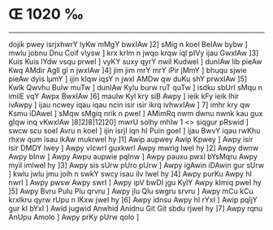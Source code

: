 # Œ 1020 ‰
---
dojik pwey isrjxhwrY lyKw mMgY bwxIAw ]2] sMig n koeI BeIAw bybw ]
mwlu jobnu Dnu Coif v\ysw ] krx krIm n jwqo krqw iql pIVy ijau
GwxIAw ]3] Kuis Kuis lYdw vsqu prweI ] vyKY suxy qyrY nwil KudweI ]
dunIAw lib pieAw Kwq AMdir AglI gl n jwxIAw ]4] jim jim mrY
mrY iPir jMmY ] bhuqu sjwie pieAw dyis lµmY ] ijin kIqw iqsY n jwxI
AMDw qw duKu shY prwxIAw ]5] Kwlk Qwvhu Bulw muTw ] dunIAw Kylu burw
ruT quTw ] isdku sbUrI sMqu n imilE vqY Awpx BwxIAw ]6] maulw Kyl
kry siB Awpy ] ieik kFy ieik lhir ivAwpy ] ijau ncwey iqau iqau
ncin isir isir ikrq ivhwxIAw ] 7] imhr kry qw Ksmu iDAweI ] sMqw
sMgiq nrik n pweI ] AMimRq nwm dwnu nwnk kau gux gIqw inq vKwxIAw
]8]2]8]12]20]
mwrU solhy mhlw 1
<> siqgur pRswid ]
swcw scu soeI Avru n koeI ] ijin isrjI iqn hI Puin goeI ] ijau BwvY
iqau rwKhu rhxw qum isau ikAw mukrweI hy ]1] Awip aupwey Awip Kpwey
] Awpy isir isir DMDY lwey ] Awpy vIcwrI guxkwrI Awpy mwrig lweI hy
]2] Awpy dwnw Awpy bInw ] Awpy Awpu aupwie pqInw ] Awpy pauxu pwxI
bYsMqru Awpy myil imlweI hy ]3] Awpy sis sUrw pUro pUrw ] Awpy igAwin
iDAwin gur sUrw ] kwlu jwlu jmu joih n swkY swcy isau ilv lweI hy ]4]
Awpy purKu Awpy hI nwrI ] Awpy pwsw Awpy swrI ] Awpy ipV bwDI jgu KylY
Awpy kImiq pweI hy ]5] Awpy Bvru Pulu Plu qrvru ] Awpy jlu Qlu swgru
srvru ] Awpy mCu kCu krxIkru qyrw rUpu n lKxw jweI hy ]6] Awpy idnsu
Awpy hI rYxI ] Awip pqIjY gur kI bYxI ] Awid jugwid Anwhid Anidnu
Git Git sbdu rjweI hy ]7] Awpy rqnu AnUpu Amolo ] Awpy prKy pUrw qolo
]
####
